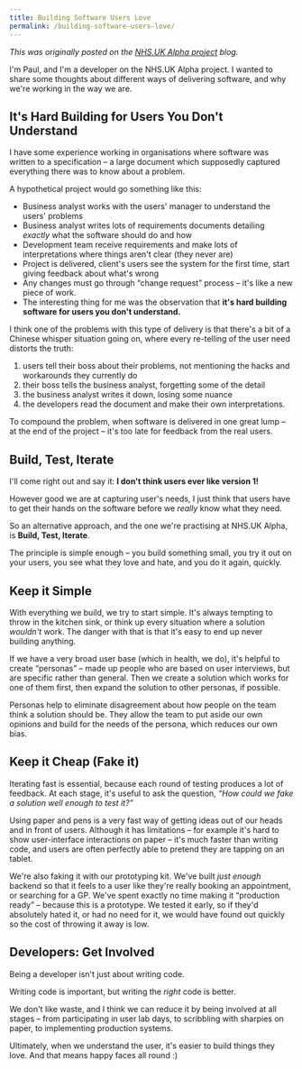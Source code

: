 ```yaml
---
title: Building Software Users Love
permalink: /building-software-users-love/
---
```


*This was originally posted on the [NHS.UK Alpha project][nhs-alpha] blog.*

I'm Paul, and I'm a developer on the NHS.UK Alpha project. I wanted to share some thoughts about different ways of delivering software, and why we're working in the way we are.

## It's Hard Building for Users You Don't Understand

I have some experience working in organisations where software was written to a specification – a large document which supposedly captured everything there was to know about a problem.

A hypothetical project would go something like this:

- Business analyst works with the users' manager to understand the users' problems
- Business analyst writes lots of requirements documents detailing *exactly* what the software should do and how
- Development team receive requirements and make lots of interpretations where things aren't clear (they never are)
- Project is delivered, client's users see the system for the first time, start giving feedback about what's wrong
- Any changes must go through “change request” process – it's like a new piece of work.
- The interesting thing for me was the observation that **it's hard building software for users you don't understand.**

I think one of the problems with this type of delivery is that there's a bit of a Chinese whisper situation going on, where every re-telling of the user need distorts the truth:

1. users tell their boss about their problems, not mentioning the hacks and workarounds they currently do
2. their boss tells the business analyst, forgetting some of the detail
3. the business analyst writes it down, losing some nuance
4. the developers read the document and make their own interpretations.

To compound the problem, when software is delivered in one great lump – at the end of the project – it's too late for feedback from the real users.

## Build, Test, Iterate

I'll come right out and say it: **I don't think users ever like version 1!**

However good we are at capturing user's needs, I just think that users have to get their hands on the software before we *really* know what they need.

So an alternative approach, and the one we're practising at NHS.UK Alpha, is **Build, Test, Iterate**.

The principle is simple enough – you build something small, you try it out on your users, you see what they love and hate, and you do it again, quickly.

## Keep it Simple

With everything we build, we try to start simple. It's always tempting to throw in the kitchen sink, or think up every situation where a solution *wouldn't* work. The danger with that is that it's easy to end up never building anything.

If we have a very broad user base (which in health, we do), it's helpful to create “personas” – made up people who are based on user interviews, but are specific rather than general. Then we create a solution which works for one of them first, then expand the solution to other personas, if possible.

Personas help to eliminate disagreement about how people on the team think a solution should be. They allow the team to put aside our own opinions and build for the needs of the persona, which reduces our own bias.

## Keep it Cheap (Fake it)

Iterating fast is essential, because each round of testing produces a lot of feedback. At each stage, it's useful to ask the question, *“How could we fake a solution well enough to test it?”*

Using paper and pens is a very fast way of getting ideas out of our heads and in front of users. Although it has limitations – for example it's hard to show user-interface interactions on paper – it's much faster than writing code, and users are often perfectly able to pretend they are tapping on an tablet.

We're also faking it with our prototyping kit. We've built *just enough* backend so that it feels to a user like they're really booking an appointment, or searching for a GP. We've spent exactly no time making it “production ready” – because this is a prototype. We tested it early, so if they'd absolutely hated it, or had no need for it, we would have found out quickly so the cost of throwing it away is low.

## Developers: Get Involved

Being a developer isn't just about writing code.

Writing code is important, but writing the *right* code is better.

We don't like waste, and I think we can reduce it by being involved at all stages – from participating in user lab days, to scribbling with sharpies on paper, to implementing production systems.

Ultimately, when we understand the user, it's easier to build things they love. And that means happy faces all round :)

[nhs-alpha]: http://transformation.blog.nhs.uk/building-software-users-love
